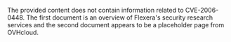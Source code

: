 The provided content does not contain information related to CVE-2006-0448. The first document is an overview of Flexera's security research services and the second document appears to be a placeholder page from OVHcloud.